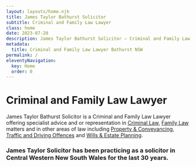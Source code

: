 ```yaml
---
layout: layouts/home.njk
title: James Taylor Bathurst Solicitor
subtitle: Criminal and Family Law Lawyer
class: home
date: 2023-07-20
description: James Taylor Bathurst Solicitor – Criminal and Family Law Lawyer offering specialist advice and or representation in Criminal and Family Law matters and services in all areas of law including Conveyancing, Wills Probate and Administration.
metadata:
  title: Criminal and Family Law Lawyer Bathurst NSW
permalink: /
eleventyNavigation:
  key: Home
  order: 0
---
```


# Criminal and Family Law Lawyer #

James Taylor Bathurst Solicitor is a Criminal and Family Law Lawyer offering specialist advice and or representation in <a href="/legal-services/criminal-law-services/" title="Criminal Law">Criminal Law</a>, <a href="/legal-services/family-law-services/" title="Family Law">Family Law</a> matters and in other areas of law including <a href="/legal-services/property-and-conveyancing-law-services/" title="Property &amp; Conveyancing">Property &amp; Conveyancing</a>, <a href="/legal-services/traffic-and-driving-offences/" title="Traffic and Driving Offences">Traffic and Driving Offences</a> and <a href="/legal-services/wills-and-estate-planning-services/" title="Wills &amp; Estate Planning">Wills &amp; Estate Planning</a>.

### James Taylor Solicitor has been practicing as a solicitor in Central Western New South Wales for the last 30 years. ###








